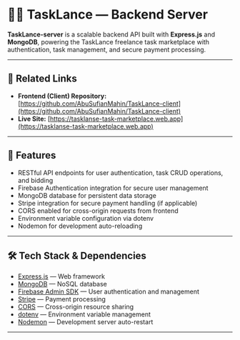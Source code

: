 # 🧑‍💻 TaskLance — Backend Server

**TaskLance-server** is a scalable backend API built with **Express.js** and **MongoDB**, powering the TaskLance freelance task marketplace with authentication, task management, and secure payment processing.

---

## 🔗 Related Links

- **Frontend (Client) Repository:** [https://github.com/AbuSufianMahin/TaskLance-client](https://github.com/AbuSufianMahin/TaskLance-client)  
- **Live Site:** [https://tasklanse-task-marketplace.web.app](https://tasklanse-task-marketplace.web.app)

---

## 🚀 Features

- RESTful API endpoints for user authentication, task CRUD operations, and bidding  
- Firebase Authentication integration for secure user management  
- MongoDB database for persistent data storage  
- Stripe integration for secure payment handling (if applicable)  
- CORS enabled for cross-origin requests from frontend  
- Environment variable configuration via dotenv  
- Nodemon for development auto-reloading  

---

## 🛠 Tech Stack & Dependencies

- [Express.js](https://expressjs.com/) — Web framework  
- [MongoDB](https://www.mongodb.com/) — NoSQL database  
- [Firebase Admin SDK](https://firebase.google.com/docs/admin/setup) — User authentication and management  
- [Stripe](https://stripe.com/docs/api) — Payment processing  
- [CORS](https://github.com/expressjs/cors) — Cross-origin resource sharing  
- [dotenv](https://github.com/motdotla/dotenv) — Environment variable management  
- [Nodemon](https://nodemon.io/) — Development server auto-restart  

---